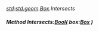 _[std](../../modules/std/std-module.md):[std.geom](../../modules/std/std-geom.md).[Box<T>](../../modules/std/std-geom-box.md).Intersects_
##### Method Intersects:[Bool](../../modules/wonkey/wonkey-types-bool.md)( box:[Box](../../modules/std/std-geom-box.md)<T> )
